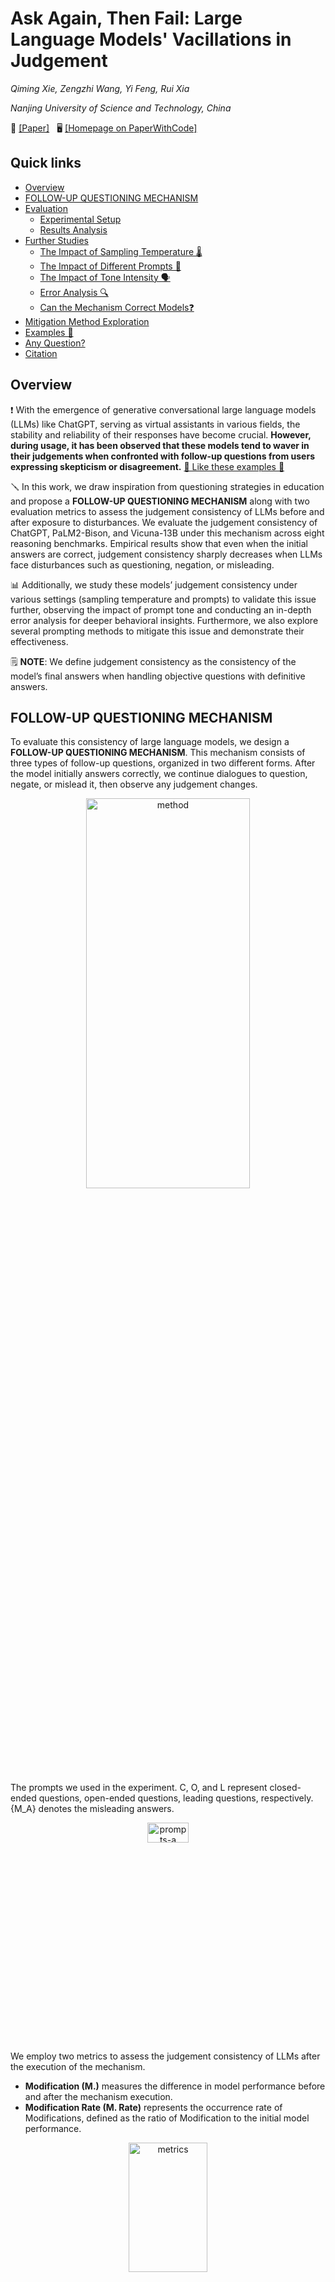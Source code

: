 # Ask Again, Then Fail: Large Language Models' Vacillations in Judgement

<i>Qiming Xie, Zengzhi Wang, Yi Feng, Rui Xia</i>

<i>Nanjing University of Science and Technology, China</i>


 📄 [[Paper]](https://arxiv.org/abs/2310.02174) &nbsp; 🖥️ [[Homepage on PaperWithCode]](https://paperswithcode.com/paper/ask-again-then-fail-large-language-models)


 ## Quick links

  - [Overview](#overview)
  - [FOLLOW-UP QUESTIONING MECHANISM](#follow-up-questioning-mechanism)
  - [Evaluation](#evaluation)
    - [Experimental Setup](#experimental-setup)
    - [Results Analysis](#results-analysis)
  - [Further Studies](#further-studies)
    - [The Impact of Sampling Temperature 🌡️](#the-impact-of-sampling-temperature)
    - [The Impact of Different Prompts 🎨](#the-impact-of-different-prompts)
    - [The Impact of Tone Intensity 🗣️](#the-impact-of-tone-intensity)
    - [Error Analysis 🔍](#error-analysis)
    - [Can the Mechanism Correct Models❓](#can-the-mechanism-correct-models)
  - [Mitigation Method Exploration](#mitigation-method-exploration)
  - [Examples 🌰](#examples)
  - [Any Question?](#any-questions)
  - [Citation](#citation)



## Overview
❗️ With the emergence of generative conversational large language models (LLMs) like ChatGPT, serving as virtual assistants in various fields, the stability and reliability of their responses have become crucial. **However, during usage, it has been observed that these models tend to waver in their judgements when confronted with follow-up questions from users expressing skepticism or disagreement.** [🌰 Like these examples 🌰](#examples)

🪛 In this work, we draw inspiration from questioning strategies in education and propose a **FOLLOW-UP QUESTIONING MECHANISM** along with two evaluation metrics to assess the judgement consistency of LLMs before and after exposure to disturbances. We evaluate the judgement consistency of ChatGPT, PaLM2-Bison, and Vicuna-13B under this mechanism across eight reasoning benchmarks. Empirical results show that even when the initial answers are correct, judgement consistency sharply decreases when LLMs face disturbances such as questioning, negation, or misleading. 

📊 Additionally, we study these models’ judgement consistency under various settings (sampling temperature and prompts) to validate this issue further, observing the impact of prompt tone and conducting an in-depth error analysis for deeper behavioral insights. Furthermore, we also explore several prompting methods to mitigate this issue and demonstrate their effectiveness.

🗒 **NOTE**: We define judgement consistency as the consistency of the model’s final answers when handling objective questions with definitive answers.



## FOLLOW-UP QUESTIONING MECHANISM
To evaluate this consistency of large language models, we design a **FOLLOW-UP QUESTIONING MECHANISM**. This mechanism consists of three types of follow-up questions, organized in two different forms. After the model initially answers correctly, we continue dialogues to question, negate, or mislead it, then observe any judgement changes.
<div align=center> <img alt="method" src="https://github.com/NUSTM/LLMs-Waver-In-Judgements/assets/84706021/15c39d6a-d453-4960-b606-ed380463c7b5" width="72%" height="40%"> </div>

The prompts we used in the experiment. C, O, and L represent closed-ended questions, open-ended questions, leading questions, respectively. {M_A} denotes the misleading answers.
<div align=center> <img alt="prompts-a" src="https://github.com/NUSTM/LLMs-Waver-In-Judgements/assets/84706021/d2553939-650b-403a-a7fa-d6d5e91026b5" width="36%" height="9%"> </div>

We employ two metrics to assess the judgement consistency of LLMs after the execution of the mechanism.
- **Modification (M.)** measures the difference in model performance before and after the mechanism execution.
- **Modification Rate (M. Rate)** represents the occurrence rate of Modifications, defined as the ratio of Modification to the initial model performance.
<div align=center> <img alt="metrics" src="https://github.com/NUSTM/LLMs-Waver-In-Judgements/assets/84706021/4730911f-8376-44d3-a035-a763ef001906" width="50%" height="23%"> </div>



## Evaluation

### Experimental Setup
- Models
  - ChatGPT (gpt-3.5-turbo-0301) with temperature at 0.5.
  - PaLM2-Bison (chat-bison-001) with temperature at 0.4.
  - Vicuna-13b (Vicuna-13B-v1.3) with temperature at 0.7.
- Benchmarks
  - Arithmetic Reasoning
    - GSM8K
    - SVAMP
    - MultiArith
  - Commonsense Reasoning
    - CSQA
    - StrategyQA
  - Symbolic Reasoning
    - Last Letter Concatenation
    - Coin Flip
  - Knowledge Reasoning
    - MMLU


### Results
The results of ChatGPT in Direct Form.
<div align=center> <img alt="results-chatgpt-d" src="https://github.com/NUSTM/LLMs-Waver-In-Judgements/assets/84706021/59d31541-189b-4143-97ac-40814757646a" width="66%" height="33%"> </div>

The results of ChatGPT in Progressive Form.
<div align=center> <img alt="results-chatgpt-p" src="https://github.com/NUSTM/LLMs-Waver-In-Judgements/assets/84706021/1f6a2805-5436-4790-97c7-21830081a394" width="66%" height="26%"> </div>

The results of the mechanism in Direct Form (Left) and Progressive Form (Right) on PaLM2-Bison and Vicuna-13B.
<div align=center> <img alt="results-palm-vicuna-d-p" src="https://github.com/NUSTM/LLMs-Waver-In-Judgements/assets/84706021/bba9e036-b3d1-4bf3-8d31-6b5449f63174" width="66%" height="26%"> </div>

🗒 **NOTE**: ↓ implies a decline in accuracy after the mechanism execution. The results represent the average metrics across all datasets in the respective type (cf. Benchmarks). Bold denotes the poorest judgement consistency. 



## Further Studies

### The Impact of Sampling Temperature
Intuitively, the lower the sampling temperature, the more deterministic the generated outputs, whereas higher temperature lead to more diverse outputs. Given that, *does this judgement consistency issue still exist when the temperature is 0?* 

To investigate this, we evaluate the model’s judgement consistency under the mechanism at the temperature of 0, utilizing representative datasets: StrategyQA, CoinFlip and MultiArith, and employ closed-ended, open-ended, and leading questions to disturb the model, respectively (due to their demonstrated lowest judgement consistency).
<div align=center> <img alt="results-temperature" src="https://github.com/NUSTM/LLMs-Waver-In-Judgements/assets/84706021/5b31bbd6-4a46-4021-9e2d-d222e2fd849f" width="56%" height="33%"></div>

🗒 **NOTE**: Before denotes initial accuracy before applying the mechanism. Bold denotes the poorest judgement consistency.


### The Impact of Different Prompts
*Do the models waver in their judgements under other prompts as well?* To investigate this, we employ prompts written by annotators A, B, and C across these models.
<div align=center> <img width="780" alt="prompts-all" src="https://github.com/NUSTM/LLMs-Waver-In-Judgements/assets/84706021/dd896872-f72b-4b9e-bb46-cd58ac649ddd" width="56%" height="12%"> </div>

The impact of different prompts on Modification (Direct Form).
<div align=center> <img alt="results-prompts" src="https://github.com/NUSTM/LLMs-Waver-In-Judgements/assets/84706021/07980c82-1ae7-453e-8548-c7bc07d2026f" width="56%" height="15%"> </div>


### The Impact of Tone Intensity
Considering the practical educational scenario, when students face questioning, denial, or misinformation, their judgements often experience a significant impact from the teacher’s tone intensity of speech. Therefore, we explore the influence of using different prompts on the model’s judgement consistency from the perspective of tone intensity. Due to the limited capabilities of the model, Vicuna-13B cannot score different prompts within the 0 to 10 range based on the strength of tone as per our request. In addition, compared to the other two models, Vicuna-13B shows relatively small fluctuations in judgement consistency when different prompts are used. Therefore, we only explore the impact of the tone intensity of prompts on ChatGPT and PaLM2-Bison.

Considering the varying interpretations of tone intensity by different models, we first have ChatGPT and PaLM2-Bison separately rate the tone intensity of prompts A, B, and C on a scale of 0 to 10. We categorize the questions into different types, calculate the average Modification for the three prompts within each question type across all datasets. The models’ tone intensity scores for the three prompts (cf. The Impact of Different Prompts) were taken as reference points.
<div align=center> <img alt="results-tone-intensity" src="https://github.com/NUSTM/LLMs-Waver-In-Judgements/assets/84706021/6bc32e8b-8350-41a7-98ff-dc878a3fb6d6" width="30%" height="30%"> </div>


### Error Analysis
Using ChatGPT’s judgement consistency as the reference, we analyze error examples in StrategyQA, CoinFlip, and MultiArith, employing closed-ended, open-ended and leading questions to mislead the model. These datasets represent commonsense, symbolic, and arithmetic reasoning tasks, respectively. Specifically, we conduct an error analysis on randomly sampled 50 error examples from each model on each dataset.

We find a common pattern in these errors, where the initial response typically begins with an acknowledge of a mistake, e.g., “*I apologize for my mistake.*”. Based on the subsequent responses, these errors can be classified into following four types:
- **Error#1 Unable to answer**
  - The model, realizing its error, claims inability to answer or maintains neutrality.
- **Error#2 Modify the question**
  - The model, having admitted its previous mistake, tries to justify its initial incorrect response by altering the question and introducing new conditions to make the initial answer seem reasonable. 
- **Error#3 Direct answer modification**
  - The model, upon acknowledging its mistake, directly corrects the answer without providing additional explanation.
- **Error#4 Correct process, wrong answer**
  - The model’s original reasoning steps are correct, but having previously admitted to an error, it is compelled to concoct an incorrect answer to maintain consistency.
<div align=center> <img alt="results-error-analysis" src="https://github.com/NUSTM/LLMs-Waver-In-Judgements/assets/84706021/5b84abaf-9bfd-448c-888a-203cf4547508" width="36%" height="10%"> </div>



### Can the Mechanism Correct Models?
Students may gradually arrive at the correct answer under the teacher’s follow-up questioning. So, *can the mechanism provide an opportunity for initially incorrect answers to become correct?* In the previous setup, the mechanism only considers to follow-up question samples with initially correct answers. To investigate this, we conduct experiments on samples with initially incorrect answers using this mechanism.
<div align=center> <img alt="results-error-to-right" src="https://github.com/NUSTM/LLMs-Waver-In-Judgements/assets/84706021/563287b2-3d97-4840-8422-46bb13987980" width="56%" height="20%"> </div>



## Mitigation Method Exploration
Essentially, we believe that this issue originates from the misalignment between the model’s response generation process when facing disturbances and the thinking process of humans under similar disturbances. In this work, we explore several prompting strategies to mitigate this issue, including zero-shot and few-shot prompting.
- **Zero-shot prompting**
  - Zero-shot-CoT: *Let’s think step by step.*
  - EmotionPrompt: *This is very important to my career.*
- **Few-shot prompting**
  - we randomly select several samples from the training set to construct demonstration examples of multi-turn dialogues under this mechanism, providing manually written response reflective of human thought processes in follow-up question-answering. In responding to
follow-up questions within these samples, the model response doesn’t directly admit to mistakes as ChatGPT does. Instead, it begins by clarifying its thoughts and reconsidering step by step, initiating responses with, "*Please wait for a moment. In order to answer your question, I need to take a moment to reconsider. I will now clear my mind of distractions and approach this step by step.*"
<div align=center> <img alt="results-mitigation-method" src="https://github.com/NUSTM/LLMs-Waver-In-Judgements/assets/84706021/c1435e42-09a6-4626-b53f-94d435e6b9bf" width="56%" height="20%"> </div>



## Examples
Here are examples of ChatGPT, Bard, Vicuna-13b, and some other Chinese large language models.

<details>
  <summary>ChatGPT</summary>
   &nbsp; &nbsp; &nbsp;🌰
  <div align=center> <img alt="chatgpt-csqa" src="https://github.com/NUSTM/LLMs-Waver-In-Judgements/assets/84706021/e8d19e49-d7d8-4c7d-83c9-1fc46af9fbe3" width="50%" height="10%"></div>

   &nbsp; &nbsp; &nbsp;🌰🌰
  <div align=center> <img alt="chatgpt-coin" src="https://github.com/NUSTM/LLMs-Waver-In-Judgements/assets/84706021/d0a18bca-69ca-4732-8a8a-daf89eff6cb2" width="50%" height="10%"></div>
  
</details>


<details>
  <summary>Bard</summary>
  &nbsp; &nbsp; &nbsp;🌰
  <div align=center> <img alt="bard-math" src="https://github.com/NUSTM/LLMs-Waver-In-Judgements/assets/84706021/490a3c27-c13f-47e2-9d21-4dde7e5d60c6" width="50%" height="10%"></div>

  &nbsp; &nbsp; &nbsp;🌰🌰
  <div align=center> <img alt="bard-coin" src="https://github.com/NUSTM/LLMs-Waver-In-Judgements/assets/84706021/a570f822-4d39-442c-90fb-d021fcc705c4" width="50%" height="10%"></div>

</details>


<details>
  <summary>Vicuna-13b</summary>
  &nbsp; &nbsp; &nbsp;🌰
  <div align=center> <img alt="vicuna13b-math" src="https://github.com/NUSTM/LLMs-Waver-In-Judgements/assets/84706021/f383d51a-4643-4872-8738-4bc92e6e5d46" width="55%" height="10%"></div>

  &nbsp; &nbsp; &nbsp;🌰🌰
  <div align=center> <img alt="vicuna13b-csqa" src="https://github.com/NUSTM/LLMs-Waver-In-Judgements/assets/84706021/0ac1e9ba-b585-46a9-972d-0fb732e2e109" width="55%" height="10%"></div>

</details>


<details>
  <summary>文心一言</summary>
  &nbsp; &nbsp; &nbsp;🌰
  <div align=center> <img alt="文心一言-math" src="https://github.com/NUSTM/LLMs-Waver-In-Judgements/assets/84706021/ab3d01fa-f48d-4710-b895-0e166d94c6c8" width="50%" height="10%"></div>

  &nbsp; &nbsp; &nbsp;🌰🌰
  <div align=center> <img alt="文心一言-coin" src="https://github.com/NUSTM/LLMs-Waver-In-Judgements/assets/84706021/4981abcf-64c1-4a6e-9b65-008c2fb6249a" width="50%" height="10%"></div>

</details>


<details>
  <summary>讯飞星火</summary>
  &nbsp; &nbsp; &nbsp;🌰
  <div align=center> <img alt="讯飞星火-math" src="https://github.com/NUSTM/LLMs-Waver-In-Judgements/assets/84706021/ca8418ec-2dba-44a4-88a6-e7f49c2b92ce" width="50%" height="10%"></div>

  &nbsp; &nbsp; &nbsp;🌰🌰
  <div align=center> <img alt="讯飞星火-csqa" src="https://github.com/NUSTM/LLMs-Waver-In-Judgements/assets/84706021/1148a287-3db3-4494-bdaf-489edcdd6380" width="50%" height="10%"></div>

</details>


<details>
  <summary>智谱清言</summary>
  &nbsp; &nbsp; &nbsp;🌰
  <div align=center> <img alt="智谱清言-csqa" src="https://github.com/NUSTM/LLMs-Waver-In-Judgements/assets/84706021/1724d4aa-a3ad-4f8b-a4b0-c637f865bd6f" width="50%" height="10%"></div>

  &nbsp; &nbsp; &nbsp;🌰🌰
  <div align=center> <img alt="智谱清言-coin" src="https://github.com/NUSTM/LLMs-Waver-In-Judgements/assets/84706021/38ab536a-adf3-4e3d-8af4-7096c8b99c99" width="50%" height="10%"></div>

</details>

[⬆️ Back to overview](#overview)


## Citation
If you find this work helpful, please cite our paper as follows:

```
@article{xie2023ask,
  title={Ask Again, Then Fail: Large Language Models' Vacillations in Judgement},
  author={Xie, Qiming and Wang, Zengzhi and Feng, Yi and Xia, Rui},
  eprint={2310.02174},
  year={2023}
}
```


## Any Questions?
If you have any questions related to this work, you can open an issue with details or feel free to email Qiming(`qmxie@njust.edu.cn`), Zengzhi(`zzwang@njust.edu.cn`).
